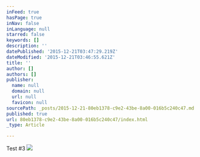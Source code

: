 ```yaml
---
inFeed: true
hasPage: true
inNav: false
inLanguage: null
starred: false
keywords: []
description: ''
datePublished: '2015-12-21T03:47:29.219Z'
dateModified: '2015-12-21T03:46:55.621Z'
title: ''
author: []
authors: []
publisher:
  name: null
  domain: null
  url: null
  favicon: null
sourcePath: _posts/2015-12-21-80eb1378-c9e2-43be-8a00-016b5c240c47.md
published: true
url: 80eb1378-c9e2-43be-8a00-016b5c240c47/index.html
_type: Article

---
```

Test \#3
![](https://the-grid-user-content.s3-us-west-2.amazonaws.com/2cc14ebe-3a70-4bad-970c-5617e627b23c.jpg)